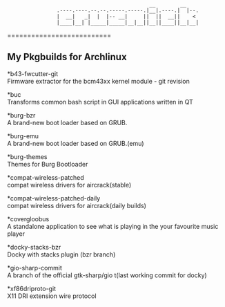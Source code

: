                                                   __        __    
                    .----.----.--.--.-----.-----.|__|.----.|  |--.
                    |  __|   _|  |  |-- __|     ||  ||  __||    < 
                    |____|__| |_____|_____|__|__||__||____||__|__|

==========================

My Pkgbuilds for Archlinux 
----



*b43-fwcutter-git 		       
    Firmware extractor for the bcm43xx kernel module - git revision	

*buc 		                       
    Transforms common bash script in GUI applications written in QT	

*burg-bzr 	                       
    A brand-new boot loader based on GRUB.	 

*burg-emu 	                       
    A brand-new boot loader based on GRUB.(emu)	

*burg-themes 	                       
    Themes for Burg Bootloader	 

*compat-wireless-patched 	       
    compat wireless drivers for aircrack(stable)

*compat-wireless-patched-daily          
    compat wireless drivers for aircrack(daily builds)	 

*covergloobus 		              
     A standalone application to see what is playing in the your favourite music player	  

*docky-stacks-bzr 	               
    Docky with stacks plugin (bzr branch)	 

*gio-sharp-commit 		       
    A branch of the official gtk-sharp/gio t(last working commit for docky)	

*xf86driproto-git 	              
     X11 DRI extension wire protocol

